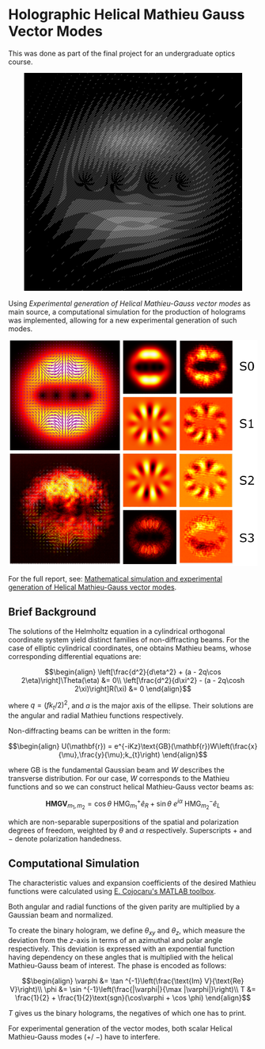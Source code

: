 # Holographic Helical Mathieu Gauss Vector Modes
This was done as part of the final project for an undergraduate optics course. 

<p align="center">
  <img src="/images/hologram.PNG" />
</p>

Using _Experimental generation of Helical
Mathieu-Gauss vector modes_ as main source, a computational simulation for the production of holograms was implemented, allowing for a new experimental
generation of such modes.

<p align="center">
  <img src="/images/experimental_vs_simulation.PNG" />
</p>

For the full report, see: [Mathematical simulation and experimental generation of Helical
Mathieu-Gauss vector modes](https://drive.google.com/file/d/1Vz3pPY1zT6H6XSvn4EKt_pxGjdzZ9dft/view).

## Brief Background
The solutions of the Helmholtz equation in a cylindrical orthogonal coordinate system yield distinct families of non-diffracting beams. For the case of elliptic cylindrical coordinates, one obtains Mathieu beams, whose corresponding differential equations are:
```math
\begin{align}
\left[\frac{d^2}{d\eta^2} + (a - 2q\cos 2\eta)\right]\Theta(\eta) &= 0\\
\left[\frac{d^2}{d\xi^2} - (a - 2q\cosh 2\xi)\right]R(\xi) &= 0
\end{align}
```
where $q = \left({fk_{t}}/{2}\right)^2$, and $a$ is the major axis of the ellipse. Their solutions are the angular and radial Mathieu functions respectively.

Non-diffracting beams can be written in the form:
```math
\begin{align}
U(\mathbf{r}) = e^{-iKz}\text{GB}(\mathbf{r})W\left(\frac{x}{\mu},\frac{y}{\mu};k_{t}\right)
\end{align}
```
where $\text{GB}$ is the fundamental Gaussian beam and $W$ describes the transverse distribution. For our case, $W$ corresponds to the Mathieu functions and so we can construct helical Mathieu-Gauss vector beams as:
```math
\begin{equation}
    \textbf{HMGV}_{m_1, m_2} = \cos \theta \text{ HMG}^+_{m_1} \hat{e}_R + \sin \theta \text{ } e^{i \alpha}\text{ HMG}^-_{m_2} \hat{e}_L  
\end{equation}
```
which are non-separable superpositions of the spatial and polarization degrees of freedom, weighted by $\theta$ and $\alpha$ respectively. Superscripts $+$ and $-$ denote polarization handedness.


## Computational Simulation
The characteristic values and expansion coefficients of the desired Mathieu
functions were calculated using [E. Cojocaru's MATLAB toolbox](https://www.mathworks.com/matlabcentral/fileexchange/22081-mathieu-functions-toolbox-v-1-0).

Both angular and radial functions of the given parity are multiplied by a Gaussian beam and normalized.

To create the binary hologram, we define $\theta _{xy}$ and $\theta _z$, which measure the deviation from the $z$-axis in terms of an azimuthal and polar angle respectively. This deviation is expressed with an exponential function having dependency on these angles that is multiplied with the helical Mathieu-Gauss beam of interest.
The phase is encoded as follows:
```math
\begin{align}
\varphi &= \tan ^{-1}\left(\frac{\text{Im} V}{\text{Re} V}\right)\\
\phi &= \sin ^{-1}\left(\frac{|\varphi|}{\max |\varphi|}\right)\\
T &= \frac{1}{2} + \frac{1}{2}\text{sgn}(\cos\varphi + \cos \phi)
\end{align}
```

$T$ gives us the binary holograms, the negatives of which one has to print. 

For experimental generation of the vector modes, both scalar Helical Mathieu-Gauss modes ($+$/ $-$) have to interfere.
